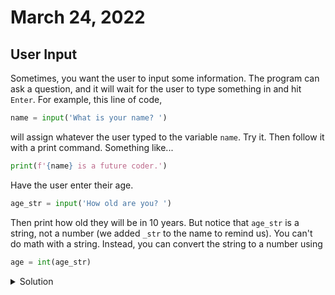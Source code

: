 # March 24, 2022

## User Input

Sometimes, you want the user to input some information. The program can ask a question, and it will
wait for the user to type something in and hit `Enter`. For example, this line of code,
```python
name = input('What is your name? ')
```
will assign whatever the user typed to the variable `name`. Try it. Then follow it with a print
command. Something like...
```python
print(f'{name} is a future coder.')
```

Have the user enter their age.
```python
age_str = input('How old are you? ')
```
Then print how old they will be in 10 years. But notice that `age_str` is a string, not a number (we added `_str` to the name to remind us). You can't do math with a string. Instead, you can convert the string to a number using
```python
age = int(age_str)
```
<details>
  <summary>Solution</summary>
  <pre>
  <code>
  age = int(age_string)
  print(f'Ten  years from now, you will be {age-10} years old.')
  </code>
  </pre>
  </details>
